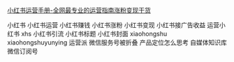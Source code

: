 <!--
**pmjason/pmjason** is a ✨ _special_ ✨ repository because its `README.md` (this file) appears on your GitHub profile.

Here are some ideas to get you started:

- 🔭 I’m currently working on ...
- 🌱 I’m currently learning ...
- 👯 I’m looking to collaborate on ...
- 🤔 I’m looking for help with ...
- 💬 Ask me about ...
- 📫 How to reach me: ...
- 😄 Pronouns: ...
- ⚡ Fun fact: ...
-->
[小红书运营手册-全网最专业的运营指南涨粉变现干货](https://xiaohongshuyunying.cn/)

小红书 小红书运营 小红书赚钱 小红书涨粉 小红书变现 小红书接广告收益 运营小红书 xhs 小红书引流 小红书标题 小红书封面 xiaohongshu xiaohongshuyunying
运营派 微信服务号被折叠 产品定位怎么思考 自媒体知识库 微信订阅号 
